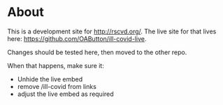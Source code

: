 # About

This is a development site for http://rscvd.org/. The live site for that lives here: https://github.com/OAButton/ill-covid-live.

Changes should be tested here, then moved to the other repo.

When that happens, make sure it:

* Unhide the live embed
* remove /ill-covid from links
* adjust the live embed as required
